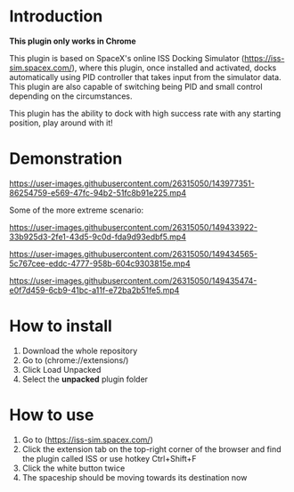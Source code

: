 # Introduction
**This plugin only works in Chrome**

This plugin is based on SpaceX's online ISS Docking Simulator (https://iss-sim.spacex.com/), where this plugin, once installed and activated, docks automatically using PID controller that takes input from the simulator data. This plugin are also capable of switching being PID and small control depending on the circumstances. 

This plugin has the ability to dock with high success rate with any starting position, play around with it!

# Demonstration

https://user-images.githubusercontent.com/26315050/143977351-86254759-e569-47fc-94b2-51fc8b91e225.mp4

Some of the more extreme scenario:

https://user-images.githubusercontent.com/26315050/149433922-33b925d3-2fe1-43d5-9c0d-fda9d93edbf5.mp4

https://user-images.githubusercontent.com/26315050/149434565-5c767cee-eddc-4777-958b-604c9303815e.mp4

https://user-images.githubusercontent.com/26315050/149435474-e0f7d459-6cb9-41bc-a11f-e72ba2b51fe5.mp4

# How to install
1. Download the whole repository
2. Go to (chrome://extensions/)
3. Click Load Unpacked
4. Select the **unpacked** plugin folder


# How to use
1. Go to (https://iss-sim.spacex.com/)
2. Click the extension tab on the top-right corner of the browser and find the plugin called ISS or use hotkey Ctrl+Shift+F
3. Click the white button twice
4. The spaceship should be moving towards its destination now
